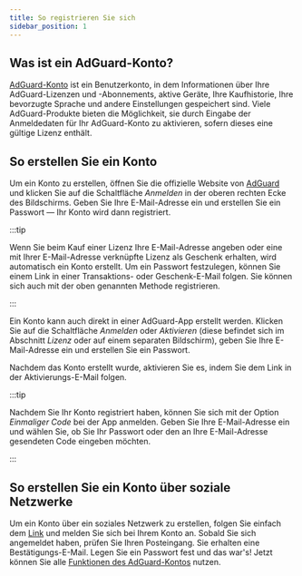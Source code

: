 ```yaml
---
title: So registrieren Sie sich
sidebar_position: 1
---
```


## Was ist ein AdGuard-Konto?

[AdGuard-Konto](https://adguardaccount.com/) ist ein Benutzerkonto, in dem Informationen über Ihre AdGuard-Lizenzen und -Abonnements, aktive Geräte, Ihre Kaufhistorie, Ihre bevorzugte Sprache und andere Einstellungen gespeichert sind. Viele AdGuard-Produkte bieten die Möglichkeit, sie durch Eingabe der Anmeldedaten für Ihr AdGuard-Konto zu aktivieren, sofern dieses eine gültige Lizenz enthält.

## So erstellen Sie ein Konto

Um ein Konto zu erstellen, öffnen Sie die offizielle Website von [AdGuard](https://adguard.com/welcome.html) und klicken Sie auf die Schaltfläche *Anmelden* in der oberen rechten Ecke des Bildschirms. Geben Sie Ihre E-Mail-Adresse ein und erstellen Sie ein Passwort — Ihr Konto wird dann registriert.

:::tip

Wenn Sie beim Kauf einer Lizenz Ihre E-Mail-Adresse angeben oder eine mit Ihrer E-Mail-Adresse verknüpfte Lizenz als Geschenk erhalten, wird automatisch ein Konto erstellt. Um ein Passwort festzulegen, können Sie einem Link in einer Transaktions- oder Geschenk-E-Mail folgen. Sie können sich auch mit der oben genannten Methode registrieren.

:::

Ein Konto kann auch direkt in einer AdGuard-App erstellt werden. Klicken Sie auf die Schaltfläche *Anmelden* oder *Aktivieren* (diese befindet sich im Abschnitt *Lizenz* oder auf einem separaten Bildschirm), geben Sie Ihre E-Mail-Adresse ein und erstellen Sie ein Passwort.

Nachdem das Konto erstellt wurde, aktivieren Sie es, indem Sie dem Link in der Aktivierungs-E-Mail folgen.

:::tip

Nachdem Sie Ihr Konto registriert haben, können Sie sich mit der Option *Einmaliger Code* bei der App anmelden. Geben Sie Ihre E-Mail-Adresse ein und wählen Sie, ob Sie Ihr Passwort oder den an Ihre E-Mail-Adresse gesendeten Code eingeben möchten.

:::

## So erstellen Sie ein Konto über soziale Netzwerke

Um ein Konto über ein soziales Netzwerk zu erstellen, folgen Sie einfach dem [Link](https://auth.adguardaccount.com/login.html) und melden Sie sich bei Ihrem Konto an. Sobald Sie sich angemeldet haben, prüfen Sie Ihren Posteingang. Sie erhalten eine Bestätigungs-E-Mail. Legen Sie ein Passwort fest und das war's! Jetzt können Sie alle [Funktionen des AdGuard-Kontos](https://adguard.com/kb/general/account/features/) nutzen.
